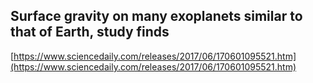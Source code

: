 ## Surface gravity on many exoplanets similar to that of Earth, study finds
  
  [https://www.sciencedaily.com/releases/2017/06/170601095521.htm](https://www.sciencedaily.com/releases/2017/06/170601095521.htm)